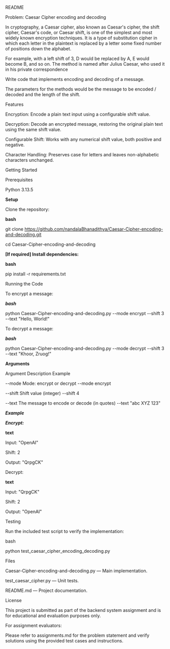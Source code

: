 README

Problem: Caesar Cipher encoding and decoding

In cryptography, a Caesar cipher, also known as Caesar's cipher, the shift cipher, Caesar's code, or Caesar shift, is one of the simplest and most widely known encryption techniques. It is a type of substitution cipher in which each letter in the plaintext is replaced by a letter some fixed number of positions down the alphabet. 

For example, with a left shift of 3, D would be replaced by A, E would become B, and so on. The method is named after Julius Caesar, who used it in his private correspondence

Write code that implements encoding and decoding of a message.

The parameters for the methods would be the message to be encoded / decoded and the length of the shift.



Features

Encryption: Encode a plain text input using a configurable shift value.



Decryption: Decode an encrypted message, restoring the original plain text using the same shift value.



Configurable Shift: Works with any numerical shift value, both positive and negative.



Character Handling: Preserves case for letters and leaves non-alphabetic characters unchanged.



Getting Started

Prerequisites

Python 3.13.5



**Setup**

Clone the repository:



**bash**

git clone https://github.com/nandalaBhanadithya/Caesar-Cipher-encoding-and-decoding.git

cd Caesar-Cipher-encoding-and-decoding



**\[If required] Install dependencies:**



**bash**



pip install -r requirements.txt

Running the Code



To encrypt a message:



***bash***



python Caesar-Cipher-encoding-and-decoding.py --mode encrypt --shift 3 --text "Hello, World!"

To decrypt a message:



***bash***

python Caesar-Cipher-encoding-and-decoding.py --mode decrypt --shift 3 --text "Khoor, Zruog!"



**Arguments**

Argument	Description	Example

--mode	Mode: encrypt or decrypt	--mode encrypt

--shift	Shift value (integer)	--shift 4

--text	The message to encode or decode (in quotes)	--text "abc XYZ 123"





***Example***

***Encrypt:***



**text**

Input:  "OpenAI"

Shift:   2

Output: "QrpgCK"

Decrypt:



**text**

Input:  "QrpgCK"

Shift:   2

Output: "OpenAI"







Testing

Run the included test script to verify the implementation:



bash

python test\_caesar\_cipher\_encoding\_decoding.py

Files

Caesar-Cipher-encoding-and-decoding.py — Main implementation.



test\_caesar\_cipher.py — Unit tests.



README.md — Project documentation.



License

This project is submitted as part of the backend system assignment and is for educational and evaluation purposes only.



For assignment evaluators:

Please refer to assignments.md for the problem statement and verify solutions using the provided test cases and instructions.















